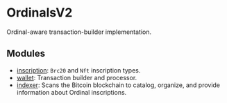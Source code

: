 # OrdinalsV2

Ordinal-aware transaction-builder implementation.

## Modules

- [inscription](/src/ordinals_v2/inscription): `Brc20` and `Nft` inscription types.
- [wallet](/src/ordinals_v2/wallet): Transaction builder and processor.
- [indexer](/src/ordinals_v2/indexer): Scans the Bitcoin blockchain to catalog, organize, and provide information about Ordinal inscriptions.
